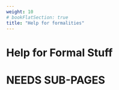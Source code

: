 ```yaml
---
weight: 10
# bookFlatSection: true
title: "Help for formalities"
---
```


# Help for Formal Stuff

# NEEDS SUB-PAGES
